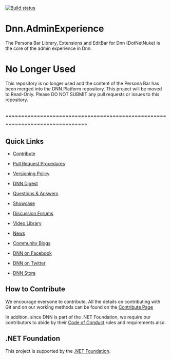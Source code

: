 [![Build status](https://dev.azure.com/dotnet/DNN/_apis/build/status/Dnn.AdminExperience%20%5BCI%5D)](https://dotnet.visualstudio.com/DNN/_build/latest?definitionId=38) 

# Dnn.AdminExperience

The Persona Bar Library, Extensions and EditBar for Dnn (DotNetNuke) is the core of the admin experience in Dnn. 

# No Longer Used

This repository is no longer used and the content of the Persona Bar has been merged into the DNN.Platform repository.  This project will be moved to Read-Only.  Please DO NOT SUBMIT any pull requests or issues to this repository.

## -----------------------------------------------------------------------------
## Quick Links

* [Contribute](CONTRIBUTING.md)
* [Pull Request Procedures](.github/PULL_REQUEST_PROCESS.md)
* [Versioning Policy](.github/VERSIONING_POLICY.md)

* [DNN Digest](http://www.dnnsoftware.com/community/participate/subscribe-to-dnn-digest)
* [Questions & Answers](http://answers.dnnsoftware.com/)
* [Showcase](http://www.dnnsoftware.com/community/participate/community-showcase)
* [Discussion Forums](http://forums.dnnsoftware.com/)
* [Video Library](http://www.dnnsoftware.com/videos)
* [News](http://www.dnnsoftware.com/About/In-The-News/Press-Releases)
* [Community Blogs](http://www.dnnsoftware.com/community-blog)
* [DNN on Facebook](http://www.facebook.com/DNNsoftware)
* [DNN on Twitter](http://www.Twitter.com/DNN)
* [DNN Store](http://store.dnnsoftware.com/)



## How to Contribute

We encourage everyone to contribute.
All the details on contributing with Git and on our working methods can be found on the [Contribute Page](CONTRIBUTING.md)

In addition, since DNN is part of the .NET Foundation, we require our contributors to abide by their [Code of Conduct](https://www.dotnetfoundation.org/code-of-conduct) rules and requirements also.

## .NET Foundation

This project is supported by the [.NET Foundation](https://dotnetfoundation.org).
